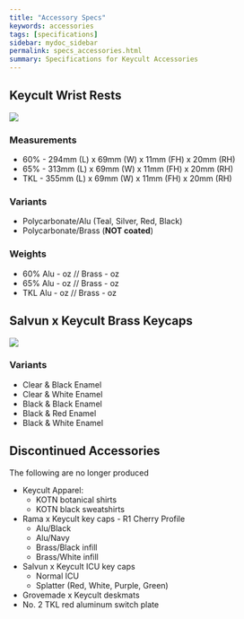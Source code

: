 ```yaml
---
title: "Accessory Specs"
keywords: accessories
tags: [specifications]
sidebar: mydoc_sidebar
permalink: specs_accessories.html
summary: Specifications for Keycult Accessories
---
```


## Keycult Wrist Rests

![](https://cdn.shopify.com/s/files/1/0015/5084/3975/products/Wristrest_1of3_2240x2240.jpg?v=1603992534)

### Measurements
- 60% - 294mm (L) x 69mm (W) x 11mm (FH) x 20mm (RH)
- 65% - 313mm (L) x 69mm (W) x 11mm (FH) x 20mm (RH)
- TKL - 355mm (L) x 69mm (W) x 11mm (FH) x 20mm (RH)

### Variants
- Polycarbonate/Alu (Teal, Silver, Red, Black) 
- Polycarbonate/Brass (**NOT coated**)

### Weights
- 60% Alu - oz // Brass - oz
- 65% Alu - oz // Brass - oz
- TKL Alu - oz // Brass - oz

## Salvun x Keycult Brass Keycaps

![](https://cdn.shopify.com/s/files/1/0015/5084/3975/products/website-7793_1344x1344.jpg?v=1647194133)

### Variants
- Clear & Black Enamel
- Clear & White Enamel
- Black & Black Enamel
- Black & Red Enamel
- Black & White Enamel

## Discontinued Accessories

The following are no longer produced

- Keycult Apparel: 
  - KOTN botanical shirts 
  - KOTN black sweatshirts
- Rama x Keycult key caps - R1 Cherry Profile
  - Alu/Black
  - Alu/Navy
  - Brass/Black infill 
  - Brass/White infill
- Salvun x Keycult ICU key caps
  - Normal ICU 
  - Splatter (Red, White, Purple, Green)
- Grovemade x Keycult deskmats
- No. 2 TKL red aluminum switch plate
